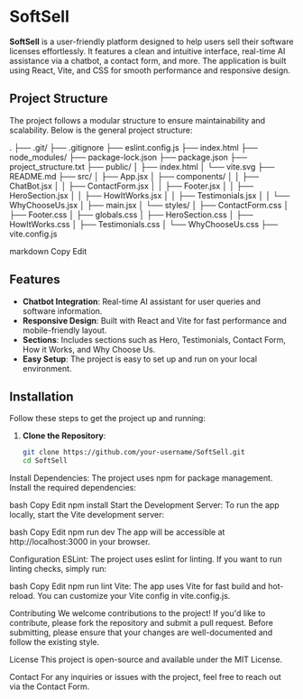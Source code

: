 # SoftSell

**SoftSell** is a user-friendly platform designed to help users sell their software licenses effortlessly. It features a clean and intuitive interface, real-time AI assistance via a chatbot, a contact form, and more. The application is built using React, Vite, and CSS for smooth performance and responsive design.

## Project Structure
The project follows a modular structure to ensure maintainability and scalability. Below is the general project structure:

.
├── .git/
├── .gitignore
├── eslint.config.js
├── index.html
├── node_modules/
├── package-lock.json
├── package.json
├── project_structure.txt
├── public/
│ ├── index.html
│ └── vite.svg
├── README.md
├── src/
│ ├── App.jsx
│ ├── components/
│ │ ├── ChatBot.jsx
│ │ ├── ContactForm.jsx
│ │ ├── Footer.jsx
│ │ ├── HeroSection.jsx
│ │ ├── HowItWorks.jsx
│ │ ├── Testimonials.jsx
│ │ └── WhyChooseUs.jsx
│ ├── main.jsx
│ └── styles/
│ ├── ContactForm.css
│ ├── Footer.css
│ ├── globals.css
│ ├── HeroSection.css
│ ├── HowItWorks.css
│ ├── Testimonials.css
│ └── WhyChooseUs.css
├── vite.config.js

markdown
Copy
Edit

## Features

- **Chatbot Integration**: Real-time AI assistant for user queries and software information.
- **Responsive Design**: Built with React and Vite for fast performance and mobile-friendly layout.
- **Sections**: Includes sections such as Hero, Testimonials, Contact Form, How it Works, and Why Choose Us.
- **Easy Setup**: The project is easy to set up and run on your local environment.

## Installation

Follow these steps to get the project up and running:

1. **Clone the Repository**:
   ```bash
   git clone https://github.com/your-username/SoftSell.git
   cd SoftSell
Install Dependencies:
The project uses npm for package management. Install the required dependencies:

bash
Copy
Edit
npm install
Start the Development Server:
To run the app locally, start the Vite development server:

bash
Copy
Edit
npm run dev
The app will be accessible at http://localhost:3000 in your browser.

Configuration
ESLint: The project uses eslint for linting. If you want to run linting checks, simply run:

bash
Copy
Edit
npm run lint
Vite: The app uses Vite for fast build and hot-reload. You can customize your Vite config in vite.config.js.


Contributing
We welcome contributions to the project! If you'd like to contribute, please fork the repository and submit a pull request. Before submitting, please ensure that your changes are well-documented and follow the existing style.

License
This project is open-source and available under the MIT License.

Contact
For any inquiries or issues with the project, feel free to reach out via the Contact Form.
